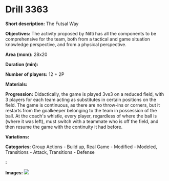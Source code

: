 # Drill 3363

**Short description:**
The Futsal Way

**Objectives:**
The activity proposed by Nitti has all the components to be comprehensive for the team, both from a tactical and game situation knowledge perspective, and from a physical perspective.

**Area (mxm):**
28x20

**Duration (min):**


**Number of players:**
12 + 2P

**Materials:**


**Progression:**
Didactically, the game is played 3vs3 on a reduced field, with 3 players for each team acting as substitutes in certain positions on the field. The game is continuous, as there are no throw-ins or corners, but it restarts from the goalkeeper belonging to the team in possession of the ball. At the coach's whistle, every player, regardless of where the ball is (where it was left), must switch with a teammate who is off the field, and then resume the game with the continuity it had before.

**Variations:**


**Categories:**
Group Actions - Build up, Real Game - Modified - Modeled, Transitions - Attack, Transitions - Defense

**:**


**Images:**
![](https://www.coachingfutsal.com/\images\50ce064a-f8a9-4ff7-9353-8266ca89c1a8_nitti3vs3.JPG)

